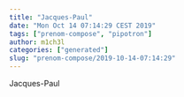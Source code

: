 ```yaml
---
title: "Jacques-Paul"
date: "Mon Oct 14 07:14:29 CEST 2019"
tags: ["prenom-compose", "pipotron"]
author: m1ch3l
categories: ["generated"]
slug: "prenom-compose/2019-10-14-07:14:29"
---
```


Jacques-Paul
